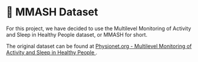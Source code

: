 
# :open_file_folder: MMASH Dataset

For this project, we have decided to use the Multilevel Monitoring of Activity and Sleep in Healthy People dataset, or MMASH for short.

The original dataset can be found at [  Physionet.org - Multilevel Monitoring of Activity and Sleep in Healthy People  ](https://physionet.org/content/mmash/1.0.0/).
